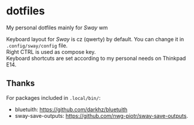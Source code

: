# dotfiles

My personal dotfiles mainly for *Sway* wm

Keyboard layout for *Sway* is cz (qwerty) by default. You can change it in `.config/sway/config` file.   
Right CTRL is used as compose key.   
Keyboard shortcuts are set according to my personal needs on Thinkpad E14.

## Thanks

For packages included in `.local/bin/`:
- bluetuith: <https://github.com/darkhz/bluetuith>
- sway-save-outputs: <https://github.com/nwg-piotr/sway-save-outputs>.
